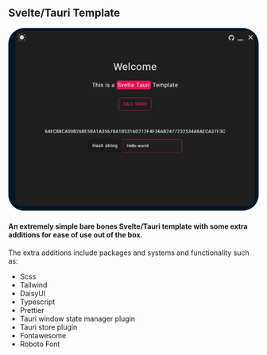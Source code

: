## Svelte/Tauri Template


<div align="center">
<img src="https://raw.githubusercontent.com/Fractal-Tess/Svelte-Tauri/main/src/assets/app.jpg" width="580" style="border-radius:2rem"/>
</div>
</div>

#### An extremely simple bare bones Svelte/Tauri template with some extra additions for ease of use out of the box.
The extra additions include packages and systems and functionality such as:
- Scss
- Tailwind
- DaisyUI
- Typescript
- Prettier
- Tauri window state manager plugin
- Tauri store plugin
- Fontawesome
- Roboto Font

